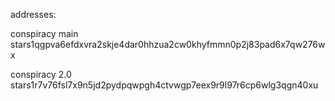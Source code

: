 addresses:

conspiracy main
stars1qgpva6efdxvra2skje4dar0hhzua2cw0khyfmmn0p2j83pad6x7qw276wx

conspiracy 2.0
stars1r7v76fsl7x9n5jd2pydpqwpgh4ctvwgp7eex9r9l97r6cp6wlg3qgn40xu
